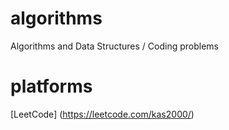# algorithms
Algorithms and Data Structures / Coding problems

# platforms
[LeetCode] (https://leetcode.com/kas2000/)
